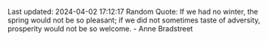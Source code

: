 Last updated: 2024-04-02 17:12:17
Random Quote: If we had no winter, the spring would not be so pleasant; if we did not sometimes taste of adversity, prosperity would not be so welcome. - Anne Bradstreet